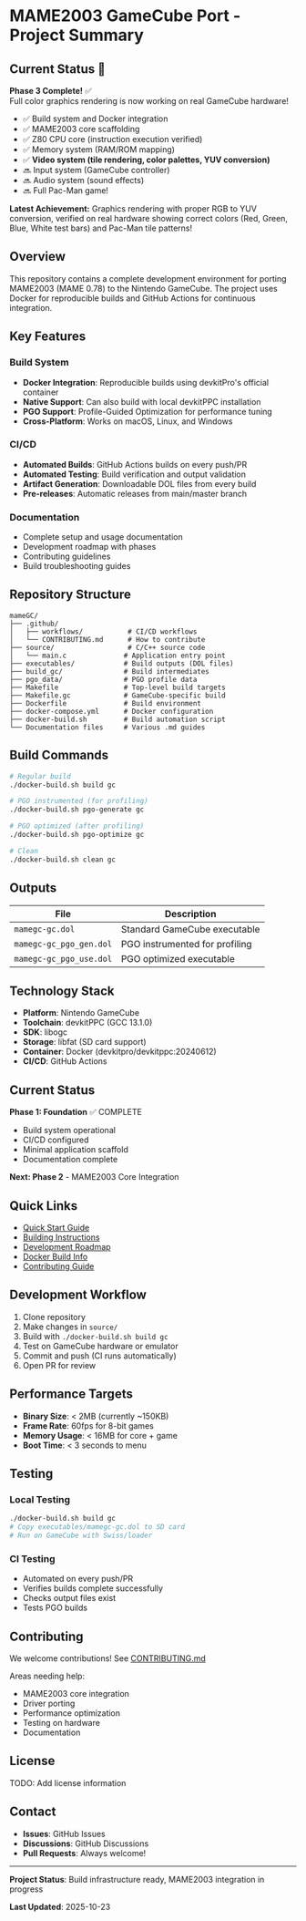 # MAME2003 GameCube Port - Project Summary

## Current Status 🎉

**Phase 3 Complete!** ✅  
Full color graphics rendering is now working on real GameCube hardware!

- ✅ Build system and Docker integration
- ✅ MAME2003 core scaffolding
- ✅ Z80 CPU core (instruction execution verified)
- ✅ Memory system (RAM/ROM mapping)
- ✅ **Video system (tile rendering, color palettes, YUV conversion)**
- 🔜 Input system (GameCube controller)
- 🔜 Audio system (sound effects)
- 🔜 Full Pac-Man game!

**Latest Achievement:** Graphics rendering with proper RGB to YUV conversion, verified on real hardware showing correct colors (Red, Green, Blue, White test bars) and Pac-Man tile patterns!

## Overview

This repository contains a complete development environment for porting MAME2003 (MAME 0.78) to the Nintendo GameCube. The project uses Docker for reproducible builds and GitHub Actions for continuous integration.

## Key Features

### Build System
- **Docker Integration**: Reproducible builds using devkitPro's official container
- **Native Support**: Can also build with local devkitPPC installation
- **PGO Support**: Profile-Guided Optimization for performance tuning
- **Cross-Platform**: Works on macOS, Linux, and Windows

### CI/CD
- **Automated Builds**: GitHub Actions builds on every push/PR
- **Automated Testing**: Build verification and output validation
- **Artifact Generation**: Downloadable DOL files from every build
- **Pre-releases**: Automatic releases from main/master branch

### Documentation
- Complete setup and usage documentation
- Development roadmap with phases
- Contributing guidelines
- Build troubleshooting guides

## Repository Structure

```
mameGC/
├── .github/
│   ├── workflows/           # CI/CD workflows
│   └── CONTRIBUTING.md      # How to contribute
├── source/                  # C/C++ source code
│   └── main.c              # Application entry point
├── executables/            # Build outputs (DOL files)
├── build_gc/               # Build intermediates
├── pgo_data/               # PGO profile data
├── Makefile                # Top-level build targets
├── Makefile.gc             # GameCube-specific build
├── Dockerfile              # Build environment
├── docker-compose.yml      # Docker configuration
├── docker-build.sh         # Build automation script
└── Documentation files     # Various .md guides
```

## Build Commands

```bash
# Regular build
./docker-build.sh build gc

# PGO instrumented (for profiling)
./docker-build.sh pgo-generate gc

# PGO optimized (after profiling)
./docker-build.sh pgo-optimize gc

# Clean
./docker-build.sh clean gc
```

## Outputs

| File | Description |
|------|-------------|
| `mamegc-gc.dol` | Standard GameCube executable |
| `mamegc-gc_pgo_gen.dol` | PGO instrumented for profiling |
| `mamegc-gc_pgo_use.dol` | PGO optimized executable |

## Technology Stack

- **Platform**: Nintendo GameCube
- **Toolchain**: devkitPPC (GCC 13.1.0)
- **SDK**: libogc
- **Storage**: libfat (SD card support)
- **Container**: Docker (devkitpro/devkitppc:20240612)
- **CI/CD**: GitHub Actions

## Current Status

**Phase 1: Foundation** ✅ COMPLETE
- Build system operational
- CI/CD configured
- Minimal application scaffold
- Documentation complete

**Next: Phase 2** - MAME2003 Core Integration

## Quick Links

- [Quick Start Guide](QUICKSTART.md)
- [Building Instructions](BUILDING.md)
- [Development Roadmap](ROADMAP.md)
- [Docker Build Info](DOCKER_BUILD_README.md)
- [Contributing Guide](.github/CONTRIBUTING.md)

## Development Workflow

1. Clone repository
2. Make changes in `source/`
3. Build with `./docker-build.sh build gc`
4. Test on GameCube hardware or emulator
5. Commit and push (CI runs automatically)
6. Open PR for review

## Performance Targets

- **Binary Size**: < 2MB (currently ~150KB)
- **Frame Rate**: 60fps for 8-bit games
- **Memory Usage**: < 16MB for core + game
- **Boot Time**: < 3 seconds to menu

## Testing

### Local Testing
```bash
./docker-build.sh build gc
# Copy executables/mamegc-gc.dol to SD card
# Run on GameCube with Swiss/loader
```

### CI Testing
- Automated on every push/PR
- Verifies builds complete successfully
- Checks output files exist
- Tests PGO builds

## Contributing

We welcome contributions! See [CONTRIBUTING.md](.github/CONTRIBUTING.md)

Areas needing help:
- MAME2003 core integration
- Driver porting
- Performance optimization
- Testing on hardware
- Documentation

## License

TODO: Add license information

## Contact

- **Issues**: GitHub Issues
- **Discussions**: GitHub Discussions
- **Pull Requests**: Always welcome!

---

**Project Status**: Build infrastructure ready, MAME2003 integration in progress

**Last Updated**: 2025-10-23
